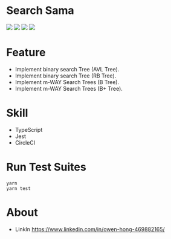 # Search Sama

![](coverage/badge-branches.svg)
![](coverage/badge-functions.svg)
![](coverage/badge-lines.svg)
![](coverage/badge-statements.svg)

# Feature

- Implement binary search Tree (AVL Tree).
- Implement binary search Tree (RB Tree).
- Implement m-WAY Search Trees (B Tree).
- Implement m-WAY Search Trees (B+ Tree).

# Skill

- TypeScript
- Jest
- CircleCI

# Run Test Suites

```
yarn
yarn test
```

# About

- LinkIn https://www.linkedin.com/in/owen-hong-469882165/